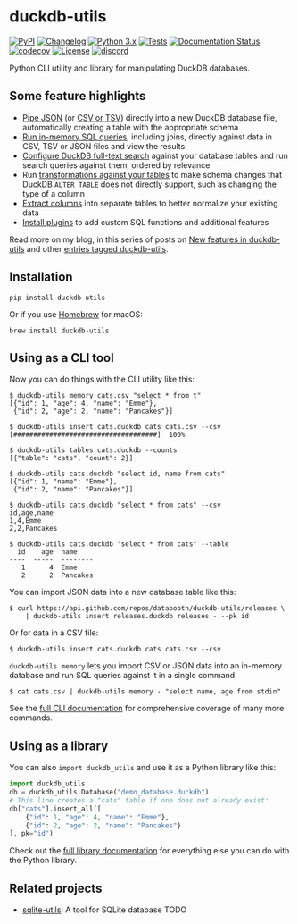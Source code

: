# duckdb-utils

[![PyPI](https://img.shields.io/pypi/v/duckdb-utils.svg)](https://pypi.org/project/duckdb-utils/)
[![Changelog](https://img.shields.io/github/v/release/databooth/duckdb-utils?include_prereleases&label=changelog)](https://duckdb-utils.databooth.com.au/en/stable/changelog.html)
[![Python 3.x](https://img.shields.io/pypi/pyversions/duckdb-utils.svg?logo=python&logoColor=white)](https://pypi.org/project/duckdb-utils/)
[![Tests](https://github.com/databooth/duckdb-utils/workflows/Test/badge.svg)](https://github.com/databooth/duckdb-utils/actions?query=workflow%3ATest)
[![Documentation Status](https://readthedocs.org/projects/duckdb-utils/badge/?version=stable)](http://duckdb-utils.databooth.com.au/en/stable/?badge=stable)
[![codecov](https://codecov.io/gh/databooth/duckdb-utils/branch/main/graph/badge.svg)](https://codecov.io/gh/databooth/duckdb-utils)
[![License](https://img.shields.io/badge/license-Apache%202.0-blue.svg)](https://github.com/databooth/duckdb-utils/blob/main/LICENSE)
[![discord](https://img.shields.io/discord/823971286308356157?label=discord)](https://discord.gg/Ass7bCAMDw)

Python CLI utility and library for manipulating DuckDB databases.

## Some feature highlights

- [Pipe JSON](https://duckdb-utils.databooth.com.au/en/stable/cli.html#inserting-json-data) (or [CSV or TSV](https://duckdb-utils.databooth.com.au/en/stable/cli.html#inserting-csv-or-tsv-data)) directly into a new DuckDB database file, automatically creating a table with the appropriate schema
- [Run in-memory SQL queries](https://duckdb-utils.databooth.com.au/en/stable/cli.html#querying-data-directly-using-an-in-memory-database), including joins, directly against data in CSV, TSV or JSON files and view the results
- [Configure DuckDB full-text search](https://duckdb-utils.databooth.com.au/en/stable/cli.html#configuring-full-text-search) against your database tables and run search queries against them, ordered by relevance
- Run [transformations against your tables](https://duckdb-utils.databooth.com.au/en/stable/cli.html#transforming-tables) to make schema changes that DuckDB `ALTER TABLE` does not directly support, such as changing the type of a column
- [Extract columns](https://duckdb-utils.databooth.com.au/en/stable/cli.html#extracting-columns-into-a-separate-table) into separate tables to better normalize your existing data
- [Install plugins](https://duckdb-utils.databooth.com.au/en/stable/plugins.html) to add custom SQL functions and additional features

Read more on my blog, in this series of posts on [New features in duckdb-utils](https://databooth.com.au/series/duckdb-utils-features/) and other [entries tagged duckdb-utils](https://databooth.com.au/tags/duckdb-utils/).

## Installation

    pip install duckdb-utils

Or if you use [Homebrew](https://brew.sh/) for macOS:

    brew install duckdb-utils

## Using as a CLI tool

Now you can do things with the CLI utility like this:

    $ duckdb-utils memory cats.csv "select * from t"
    [{"id": 1, "age": 4, "name": "Emme"},
     {"id": 2, "age": 2, "name": "Pancakes"}]

    $ duckdb-utils insert cats.duckdb cats cats.csv --csv
    [####################################]  100%

    $ duckdb-utils tables cats.duckdb --counts
    [{"table": "cats", "count": 2}]

    $ duckdb-utils cats.duckdb "select id, name from cats"
    [{"id": 1, "name": "Emme"},
     {"id": 2, "name": "Pancakes"}]

    $ duckdb-utils cats.duckdb "select * from cats" --csv
    id,age,name
    1,4,Emme
    2,2,Pancakes

    $ duckdb-utils cats.duckdb "select * from cats" --table
      id    age  name
    ----  -----  --------
       1      4  Emme
       2      2  Pancakes

You can import JSON data into a new database table like this:

    $ curl https://api.github.com/repos/databooth/duckdb-utils/releases \
        | duckdb-utils insert releases.duckdb releases - --pk id

Or for data in a CSV file:

    $ duckdb-utils insert cats.duckdb cats cats.csv --csv

`duckdb-utils memory` lets you import CSV or JSON data into an in-memory database and run SQL queries against it in a single command:

    $ cat cats.csv | duckdb-utils memory - "select name, age from stdin"

See the [full CLI documentation](https://duckdb-utils.databooth.com.au/en/stable/cli.html) for comprehensive coverage of many more commands.

## Using as a library

You can also `import duckdb_utils` and use it as a Python library like this:

```python
import duckdb_utils
db = duckdb_utils.Database("demo_database.duckdb")
# This line creates a "cats" table if one does not already exist:
db["cats"].insert_all([
    {"id": 1, "age": 4, "name": "Emme"},
    {"id": 2, "age": 2, "name": "Pancakes"}
], pk="id")
```

Check out the [full library documentation](https://duckdb-utils.databooth.com.au/en/stable/python-api.html) for everything else you can do with the Python library.

## Related projects

* [sqlite-utils](https://databooth.com.au/): A tool for SQLite database TODO